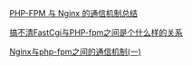 [PHP-FPM 与 Nginx 的通信机制总结](https://segmentfault.com/a/1190000018048956)

[搞不清FastCgi与PHP-fpm之间是个什么样的关系](https://segmentfault.com/q/1010000000256516)

[Nginx与php-fpm之间的通信机制(一)](https://cloud.tencent.com/developer/article/1556358)

